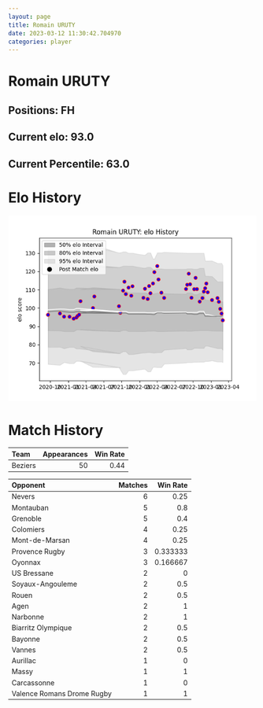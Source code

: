 ```yaml
---  
layout: page  
title: Romain URUTY  
date: 2023-03-12 11:30:42.704970  
categories: player  
---
```

# Romain URUTY

## Positions: FH

## Current elo: 93.0

## Current Percentile: 63.0

# Elo History


![elo history](history_RomainURUTY.png)
# Match History


| Team    |   Appearances |   Win Rate |
|:--------|--------------:|-----------:|
| Beziers |            50 |       0.44 |

| Opponent                   |   Matches |   Win Rate |
|:---------------------------|----------:|-----------:|
| Nevers                     |         6 |   0.25     |
| Montauban                  |         5 |   0.8      |
| Grenoble                   |         5 |   0.4      |
| Colomiers                  |         4 |   0.25     |
| Mont-de-Marsan             |         4 |   0.25     |
| Provence Rugby             |         3 |   0.333333 |
| Oyonnax                    |         3 |   0.166667 |
| US Bressane                |         2 |   0        |
| Soyaux-Angouleme           |         2 |   0.5      |
| Rouen                      |         2 |   0.5      |
| Agen                       |         2 |   1        |
| Narbonne                   |         2 |   1        |
| Biarritz Olympique         |         2 |   0.5      |
| Bayonne                    |         2 |   0.5      |
| Vannes                     |         2 |   0.5      |
| Aurillac                   |         1 |   0        |
| Massy                      |         1 |   1        |
| Carcassonne                |         1 |   0        |
| Valence Romans Drome Rugby |         1 |   1        |